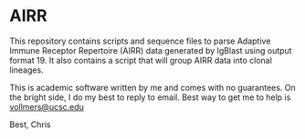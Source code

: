 # AIRR

This repository contains scripts and sequence files to parse Adaptive Immune Receptor Repertoire (AIRR) data generated by IgBlast using output format 19. 
It also contains a script that will group AIRR data into clonal lineages.

This is academic software written by me and comes with no guarantees. On the bright side, I do my best to reply to email. Best way to get me to help is vollmers@ucsc.edu

Best,
Chris
